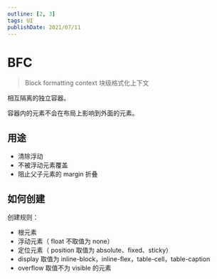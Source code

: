```yaml
---
outline: [2, 3]
tags: UI
publishDate: 2021/07/11
---
```


# BFC

> Block formatting context 块级格式化上下文

相互隔离的独立容器。

容器内的元素不会在布局上影响到外面的元素。

## 用途

- 清除浮动
- 不被浮动元素覆盖
- 阻止父子元素的 margin 折叠

## 如何创建

创建规则：

- 根元素
- 浮动元素（ float 不取值为 none）
- 定位元素（ position 取值为 absolute、fixed、sticky）
- display 取值为 inline-block，inline-flex，table-cell，table-caption
- overflow 取值不为 visible 的元素